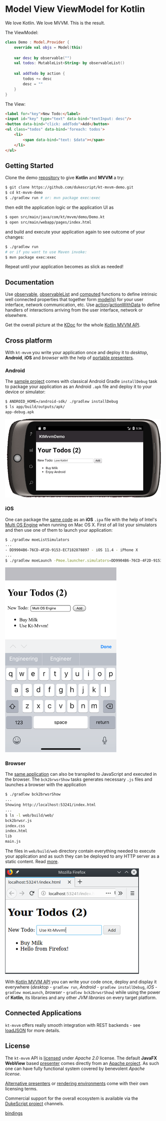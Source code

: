 # Model View ViewModel for Kotlin

We love Kotlin. We love MVVM. This is the result.

The ViewModel:
```kotlin
class Demo : Model.Provider {
    override val objs = Model(this)

    var desc by observable("")
    val todos: MutableList<String> by observableList()

    val addTodo by action {
        todos += desc
        desc = ""
    }
}
```

The View:
```html
<label for="key">New Todo:</label>
<input id="key" type="text" data-bind="textInput: desc"/>
<button data-bind="click: addTodo">Add</button>
<ul class="todos" data-bind='foreach: todos'>
    <li>
        <span data-bind="text: $data"></span>
    </li>
</ul>
```

## Getting Started

Clone the demo [repository](https://github.com/dukescript/kt-mvvm-demo)
to give **Kotlin** and **MVVM** a try:
```bash
$ git clone https://github.com/dukescript/kt-mvvm-demo.git
$ cd kt-mvvm-demo
$ ./gradlew run # or: mvn package exec:exec
```
then edit the application logic or the application UI as
```bash
$ open src/main/java/com/kt/mvvm/demo/Demo.kt
$ open src/main/webapp/pages/index.html
```
and build and execute your application again to see outcome of your changes:
```bash
$ ./gradlew run
# or if you want to use Maven invoke:
$ mvn package exec:exec
```
Repeat until your application becomes as slick as needed!

## Documentation

Use [observable](./kt-mvvm/com.dukescript.api.kt/observable.html),
[observableList](./kt-mvvm/com.dukescript.api.kt/observable-list.html)
and [computed](./kt-mvvm/com.dukescript.api.kt/computed.html) functions to define intrinsic
well connected properties that together form [model(s)](./kt-mvvm/com.dukescript.api.kt/-model.html)
for your user interface, network communication, etc. Use
[action](./kt-mvvm/com.dukescript.api.kt/action.html)/[actionWithData](./kt-mvvm/com.dukescript.api.kt/action-with-data.html) to
define handlers of interactions arriving from the user interface, network or elsewhere.

Get the overall picture at the [KDoc](./kt-mvvm/com.dukescript.api.kt/index.html) for
the whole [Kotlin MVVM API](./kt-mvvm/com.dukescript.api.kt/index.html).

## Cross platform

With `kt-mvvm` you write your application once and deploy it to *desktop*, **Android**, **iOS** and *browser*
with the help of [portable presenters](https://github.com/dukescript/dukescript-presenters#readme).

### Android

The [sample project](https://github.com/dukescript/kt-mvvm-demo) comes
with classical Android Gradle `installDebug` task to package your application
as an Android `.apk` file and deploy it to your device or simulator:
```bash
$ ANDROID_HOME=/android-sdk/ ./gradlew installDebug
$ ls app/build/outputs/apk/
app-debug.apk
```
![Kt-Mvvm-Demo on Android](android.png)

### iOS

One can package the [same code](https://github.com/dukescript/kt-mvvm-demo)
as an **iOS** `.ipa` file with the help of Intel's
[Multi OS Engine](https://multi-os-engine.org/) when running on Mac OS X.
First of all list your simulators and then use one of them to launch your 
application:
```bash
$ ./gradlew moeListSimulators
...
- DD9904B6-76CD-4F2D-9153-EC7182878897 - iOS 11.4 - iPhone X
...
$ ./gradlew moeLaunch -Pmoe.launcher.simulators=DD9904B6-76CD-4F2D-9153-EC7182878897
```

![Kt-Mvvm-Demo on iOS](iOS.png)

### Browser

The [same application](https://github.com/dukescript/kt-mvvm-demo)
can also be transpiled to JavaScript and executed in
the browser. The `bck2brwsrShow` tasks generates necessary `.js` files and
launches a browser with the application
```bash
$ ./gradlew bck2brwsrShow
...
Showing http://localhost:53241/index.html
...
$ ls -l web/build/web/
bck2brwsr.js
index.css
index.html
lib
main.js
```
The files in `web/build/web` directory
contain everything needed to execute your application and as such they can be
deployed to any HTTP server as a static content.
Read [more](https://github.com/jtulach/bck2brwsr/blob/master/docs/GRADLE.md).

![Kt-Mvvm-Demo in the browser](firefox.png)

With [Kotlin MVVM API](./kt-mvvm/com.dukescript.api.kt/index.html)
you can write your code once, deploy and display it everywhere
(*desktop* - `gradlew run`, *Android* - `gradlew installDebug`,
*iOS* - `gradlew moeLaunch`, *browser* - `gradlew bck2brwsrShow`) while
using the power of **Kotlin**, its libraries and any other *JVM libraries*
on every target platform.

## Connected Applications

`kt-mvvm` offers really smooth integration with REST backends - see
[loadJSON](./kt-mvvm/com.dukescript.api.kt/load-j-s-o-n.html) for more details.

## License

The `kt-mvvm` API is [licensed](https://github.com/dukescript/kt-mvvm/blob/master/LICENSE.md)
under *Apache 2.0* license. The default **JavaFX WebView** based
[presenter](https://github.com/apache/incubator-netbeans-html4j/#readme)
comes directly from an [Apache project](https://github.com/apache/incubator-netbeans-html4j/).
As such one can have fully functional system covered by benevolent *Apache license*.

[Alternative presenters](https://github.com/dukescript/dukescript-presenters#readme)
or [rendering environments](https://github.com/jtulach/bck2brwsr) come with their
own licensing terms.

Commercial support for the overall ecosystem is available via the
[DukeScript project](http://dukescript.com/#support) channels.

[bindings](/bindings/bindings.md)
